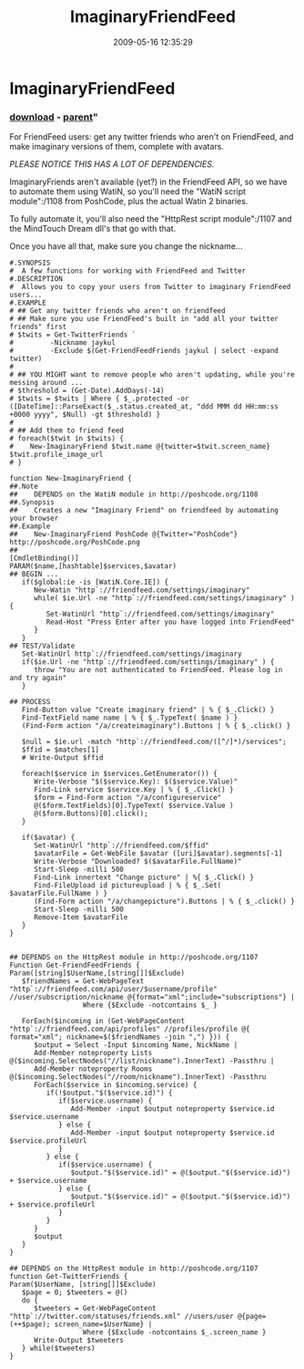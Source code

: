 ﻿---
pid:            1110
parent:         1109
children:       
poster:         Joel Bennett
title:          ImaginaryFriendFeed
date:           2009-05-16 12:35:29
format:         posh
---

# ImaginaryFriendFeed

### [download](1110.ps1) - [parent](1109.md)"

For FriendFeed users: get any twitter friends who aren't on FriendFeed, and make imaginary versions of them, complete with avatars. 

*PLEASE NOTICE THIS HAS A LOT OF DEPENDENCIES.*

ImaginaryFriends aren't available (yet?) in the FriendFeed API, so we have to automate them using WatiN, so you'll need the "WatiN script module":/1108 from PoshCode, plus the actual Watin 2 binaries.  

To fully automate it, you'll also need the "HttpRest script module":/1107 and the MindTouch Dream dll's that go with that.

Once you have all that, make sure you change the nickname...

```posh
#.SYNOPSIS
#  A few functions for working with FriendFeed and Twitter
#.DESCRIPTION
#  Allows you to copy your users from Twitter to imaginary FriendFeed users...
#.EXAMPLE
# ## Get any twitter friends who aren't on friendfeed
# ## Make sure you use FriendFeed's built in "add all your twitter friends" first
# $twits = Get-TwitterFriends `
#         -Nickname jaykul
#         -Exclude $(Get-FriendFeedFriends jaykul | select -expand twitter)
#
# ## YOU MIGHT want to remove people who aren't updating, while you're messing around ...
# $threshold = (Get-Date).AddDays(-14)
# $twits = $twits | Where { $_.protected -or ([DateTime]::ParseExact($_.status.created_at, "ddd MMM dd HH:mm:ss +0000 yyyy", $Null) -gt $threshold) }
#
# ## Add them to friend feed
# foreach($twit in $twits) {
#    New-ImaginaryFriend $twit.name @{twitter=$twit.screen_name} $twit.profile_image_url
# }

function New-ImaginaryFriend {
##.Note
##    DEPENDS on the WatiN module in http://poshcode.org/1108
##.Synopsis
##    Creates a new "Imaginary Friend" on friendfeed by automating your browser
##.Example
##    New-ImaginaryFriend PoshCode @{Twitter="PoshCode"} http://poshcode.org/PoshCode.png
##
[CmdletBinding()]
PARAM($name,[hashtable]$services,$avatar)
## BEGIN ...
   if($global:ie -is [WatiN.Core.IE]) { 
      New-Watin "http`://friendfeed.com/settings/imaginary"
      while( $ie.Url -ne "http`://friendfeed.com/settings/imaginary" ) {
         Set-WatinUrl "http`://friendfeed.com/settings/imaginary"
         Read-Host "Press Enter after you have logged into FriendFeed"
      }
   }
## TEST/Validate
   Set-WatinUrl http`://friendfeed.com/settings/imaginary
   if($ie.Url -ne "http`://friendfeed.com/settings/imaginary" ) {
      throw "You are not authenticated to FriendFeed. Please log in and try again"
   }

## PROCESS
   Find-Button value "Create imaginary friend" | % { $_.Click() }
   Find-TextField name name | % { $_.TypeText( $name ) }
   (Find-Form action "/a/createimaginary").Buttons | % { $_.click() }
   
   $null = $ie.url -match "http`://friendfeed.com/([^/]*)/services";
   $ffid = $matches[1]
   # Write-Output $ffid
   
   foreach($service in $services.GetEnumerator()) {
      Write-Verbose "$($service.Key): $($service.Value)"
      Find-Link service $service.Key | % { $_.Click() }
      $form = Find-Form action "/a/configureservice"
      @($form.TextFields)[0].TypeText( $service.Value )
      @($form.Buttons)[0].click();
   }
   
   if($avatar) {
      Set-WatinUrl "http`://friendfeed.com/$ffid"
      $avatarFile = Get-WebFile $avatar ([uri]$avatar).segments[-1]
      Write-Verbose "Downloaded? $($avatarFile.FullName)"
      Start-Sleep -milli 500
      Find-Link innertext "Change picture" | %{ $_.Click() }
      Find-FileUpload id pictureupload | % { $_.Set( $avatarFile.FullName ) }
      (Find-Form action "/a/changepicture").Buttons | % { $_.click() }
      Start-Sleep -milli 500
      Remove-Item $avatarFile
   }
}


## DEPENDS on the HttpRest module in http://poshcode.org/1107
Function Get-FriendFeedFriends {
Param([string]$UserName,[string[]]$Exclude)
   $friendNames = Get-WebPageText "http`://friendfeed.com/api/user/$username/profile" //user/subscription/nickname @{format="xml";include="subscriptions"} | 
                  Where {$Exclude -notcontains $_ }

   ForEach($incoming in (Get-WebPageContent "http`://friendfeed.com/api/profiles" //profiles/profile @{ format="xml"; nickname=$($friendNames -join ",") })) {
      $output = Select -Input $incoming Name, NickName | 
      Add-Member noteproperty Lists @($incoming.SelectNodes("//list/nickname").InnerText) -Passthru |
      Add-Member noteproperty Rooms @($incoming.SelectNodes("//room/nickname").InnerText) -Passthru
      ForEach($service in $incoming.service) {
         if(!$output."$($service.id)") {
            if($service.username) {
               Add-Member -input $output noteproperty $service.id $service.username
            } else {
               Add-Member -input $output noteproperty $service.id $service.profileUrl
            }
         } else {
            if($service.username) {
               $output."$($service.id)" = @($output."$($service.id)") + $service.username
            } else {
               $output."$($service.id)" = @($output."$($service.id)") + $service.profileUrl
            }
         }
      }
      $output
   }
}

## DEPENDS on the HttpRest module in http://poshcode.org/1107
function Get-TwitterFriends {
Param($UserName, [string[]]$Exclude)
   $page = 0; $tweeters = @()
   do { 
      $tweeters = Get-WebPageContent "http`://twitter.com/statuses/friends.xml" //users/user @{page=(++$page); screen_name=$UserName} | 
                  Where {$Exclude -notcontains $_.screen_name }
      Write-Output $tweeters
   } while($tweeters)
}

```
